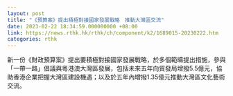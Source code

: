```yaml
---
layout: post
title: "《預算案》提出積極對接國家發展戰略　推動大灣區交流"
date: 2023-02-22 18:34:59.000000000 +08:00
link: https://news.rthk.hk/rthk/ch/component/k2/1689015-20230222.htm
categories: rthk
---
```


新一份《財政預算案》提出要積極對接國家發展戰略，於多個範疇提出措施，參與「一帶一路」倡議與粵港澳大灣區發展，包括未來五年向貿發局增撥5.5億元，協助香港企業把握大灣區建設機遇；以及於五年內增撥1.35億元推動大灣區文化藝術交流。
